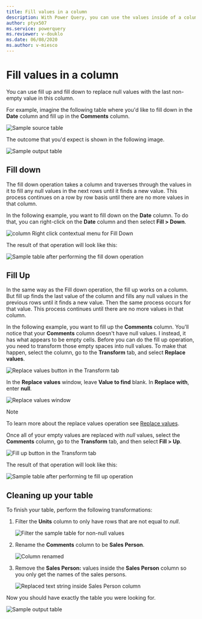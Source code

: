 ```yaml
---
title: Fill values in a column
description: With Power Query, you can use the values inside of a column to fill down or fill up any empty spaces inside of the column. This article demonstrates how to perform these transformations in Power Query.
author: ptyx507
ms.service: powerquery
ms.reviewer: v-douklo
ms.date: 06/08/2020
ms.author: v-miesco
---
```


# Fill values in a column

You can use fill up and fill down to replace null values with the last non-empty value in this column. 

For example, imagine the following table where you'd like to fill down in the **Date** column and fill up in the **Comments** column.

![Sample source table](images/me-fill-down-up-final-source.png)

The outcome that you'd expect is shown in the following image.

![Sample output table](images/me-fill-down-up-final-table.png)

## Fill down

The fill down operation takes a column and traverses through the values in it to fill any null values in the next rows until it finds a new value. This process continues on a row by row basis until there are no more values in that column.

In the following example, you want to fill down on the **Date** column. To do that, you can right-click on the **Date** column and then select **Fill > Down**.

![column Right click contextual menu for Fill Down](images/me-fill-down-up-right-click.png)

The result of that operation will look like this:

![Sample table after performing the fill down operation](images/me-fill-down-up-date-filled-down.png)

## Fill Up

In the same way as the Fill down operation, the fill up works on a column. But fill up finds the last value of the column and fills any null values in the previous rows until it finds a new value. Then the same process occurs for that value. This process continues until there are no more values in that column.

In the following example, you want to fill up the **Comments** column. You'll notice that your **Comments** column doesn't have null values. I instead, it has what appears to be empty cells. Before you can do the fill up operation, you need to transform those empty spaces into null values. To make that happen, select the column, go to the **Transform** tab, and select **Replace values**. 

![Replace values button in the Transform tab](images/me-fill-down-up-replace-values.png)

In the **Replace values** window, leave **Value to find** blank. In **Replace with**, enter **null**.

![Replace values window](images/me-fill-down-up-replace-values-window.png)

>[!NOTE] 
>To learn more about the replace values operation see [Replace values](replace-values.md).

Once all of your empty values are replaced with *null* values, select the **Comments** column, go to the **Transform** tab, and then select **Fill > Up**.

![Fill up button in the Transform tab](images/me-fill-down-up-fill-up-icon.png)

The result of that operation will look like this:

![Sample table after performing te fill up operation](images/me-fill-down-up-fill-up-final.png)


## Cleaning up your table

To finish your table, perform the following transformations:

1. Filter the **Units** column to only have rows that are not equal to *null*.

   ![Filter the sample table for non-null values](images/me-fill-down-up-filter-null-values.png)

2. Rename the **Comments** column to be **Sales Person**.

   ![Column renamed](images/me-fill-down-up-rename-column.png)

3. Remove the **Sales Person:** values inside the **Sales Person** column so you only get the names of the sales persons.

   ![Replaced text string inside Sales Person column](images/me-fill-down-up-replace-sales-person.png)

Now you should have exactly the table you were looking for.

![Sample output table](images/me-fill-down-up-final-table.png)
